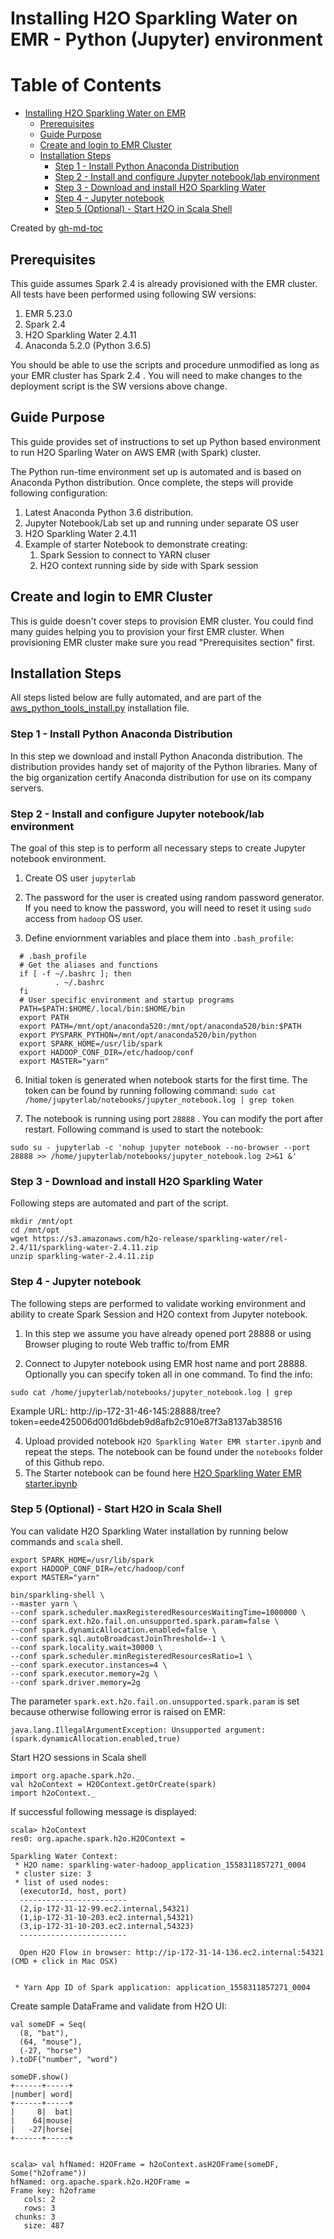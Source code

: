 # Installing H2O Sparkling Water on EMR - Python (Jupyter) environment




Table of Contents
=================

   * [Installing H2O Sparkling Water on EMR](#installing-h2o-sparkling-water-on-emr)
      * [Prerequisites](#prerequisites)
      * [Guide Purpose](#guide-purpose)
      * [Create and login to EMR Cluster](#create-and-login-to-emr-cluster)
      * [Installation Steps](#installation-steps)
         * [Step 1 - Install Python Anaconda Distribution](#step-1---install-python-anaconda-distribution)
         * [Step 2 - Install and configure Jupyter notebook/lab environment](#step-2---install-and-configure-jupyter-notebooklab-environment)
         * [Step 3 - Download and install H2O Sparkling Water](#step-3---download-and-install-h2o-sparkling-water)
         * [Step 4 - Jupyter notebook](#step-4---jupyter-notebook)
         * [Step 5 (Optional) - Start H2O in Scala Shell](#step-5-optional---start-h2o-in-scala-shell)

Created by [gh-md-toc](https://github.com/ekalinin/github-markdown-toc)




## Prerequisites

This guide assumes Spark 2.4 is already provisioned with the EMR cluster. All tests have been performed using following SW versions:

1. EMR 5.23.0
2. Spark 2.4
3. H2O Sparkling Water 2.4.11
4. Anaconda 5.2.0 (Python 3.6.5)

You should be able to use the scripts and procedure unmodified as long as your EMR cluster has Spark 2.4 . You will need to make changes to the deployment script is the SW versions above change.

## Guide Purpose

This guide provides set of instructions to set up Python based environment to run H2O Sparling Water on AWS EMR (with Spark) cluster.

The Python run-time environment set up is automated and is based on Anaconda Python distribution. Once complete, the steps will provide following configuration:

1. Latest Anaconda Python 3.6 distribution. 
2. Jupyter Notebook/Lab set up and running under separate OS user
3. H2O Sparkling Water 2.4.11
4. Example of starter Notebook to demonstrate creating:
   1. Spark Session to connect to YARN cluser
   2. H2O context running side by side with Spark session



## Create and login to EMR Cluster

This is guide doesn't cover steps to provision EMR cluster. You could find many guides helping you to provision your first EMR cluster. When provisioning EMR cluster make sure you read "Prerequisites section" first. 



## Installation Steps 

All steps listed below are fully automated, and are part of the [aws_python_tools_install.py](https://github.com/us8945/AWS_EMR_Pysparkling/blob/master/set_up_scripts/aws_python_tools_install.py "Auto-install File") installation file.



### Step 1 - Install Python Anaconda Distribution

In this step we download and install Python Anaconda distribution. The distribution provides handy set of majority of the Python libraries. Many of the big organization certify Anaconda distribution for use on its company servers. 

### Step 2 - Install and configure Jupyter notebook/lab environment 

The goal of this step is to perform all necessary steps to create Jupyter notebook environment.  

1. Create OS user `jupyterlab`

2. The password for the user is created using random password generator. If you need to know the password, you will need to reset it using `sudo` access from `hadoop` OS user.

3. Define enviornment variables and place them into `.bash_profile`:

 ```
   # .bash_profile
   # Get the aliases and functions
   if [ -f ~/.bashrc ]; then
           . ~/.bashrc
   fi
   # User specific environment and startup programs
   PATH=$PATH:$HOME/.local/bin:$HOME/bin
   export PATH
   export PATH=/mnt/opt/anaconda520:/mnt/opt/anaconda520/bin:$PATH
   export PYSPARK_PYTHON=/mnt/opt/anaconda520/bin/python
   export SPARK_HOME=/usr/lib/spark
   export HADOOP_CONF_DIR=/etc/hadoop/conf
   export MASTER="yarn"
 ```

6. Initial token is generated when notebook starts for the first time. The token can be found by running following command: `sudo cat /home/jupyterlab/notebooks/jupyter_notebook.log | grep token`

7. The notebook is running using port `28888` . You can modify the port after restart. Following command is used to start the notebook:
``` 
sudo su - jupyterlab -c 'nohup jupyter notebook --no-browser --port 28888 >> /home/jupyterlab/notebooks/jupyter_notebook.log 2>&1 &'
```



### Step 3 - Download and install H2O Sparkling Water

Following steps are automated and part of the script.

```
mkdir /mnt/opt
cd /mnt/opt
wget https://s3.amazonaws.com/h2o-release/sparkling-water/rel-2.4/11/sparkling-water-2.4.11.zip
unzip sparkling-water-2.4.11.zip
```



### Step 4 - Jupyter notebook

The following steps are performed to validate working environment and ability to create Spark Session and H2O context from Jupyter notebook.

1. In this step we assume you have already opened port 28888 or using Browser pluging to route Web traffic to/from EMR

2. Connect to Jupyter notebook using EMR host name and port 28888. Optionally you can specify token all in one command. To find the info:

```
sudo cat /home/jupyterlab/notebooks/jupyter_notebook.log | grep
```
Example URL: http://ip-172-31-46-145:28888/tree?token=eede425006d001d6bdeb9d8afb2c910e87f3a8137ab38516

4. Upload provided notebook `H2O Sparkling Water EMR starter.ipynb` and repeat the steps. The notebook can be found under the `notebooks` folder of this Github repo.
5. The Starter notebook can be found here [H2O Sparkling Water EMR starter.ipynb](https://github.com/us8945/AWS_EMR_Pysparkling/blob/master/notebooks/H2O%20Sparkling%20Water%20EMR%20starter.ipynb "Starter Notebook")


### Step 5 (Optional) - Start H2O in Scala Shell

You can validate H2O Sparkling Water installation by running below commands and  `scala` shell.



```
export SPARK_HOME=/usr/lib/spark
export HADOOP_CONF_DIR=/etc/hadoop/conf
export MASTER="yarn"
   
bin/sparkling-shell \
--master yarn \
--conf spark.scheduler.maxRegisteredResourcesWaitingTime=1000000 \
--conf spark.ext.h2o.fail.on.unsupported.spark.param=false \
--conf spark.dynamicAllocation.enabled=false \
--conf spark.sql.autoBroadcastJoinThreshold=-1 \
--conf spark.locality.wait=30000 \
--conf spark.scheduler.minRegisteredResourcesRatio=1 \
--conf spark.executor.instances=4 \
--conf spark.executor.memory=2g \
--conf spark.driver.memory=2g 
```



The parameter `spark.ext.h2o.fail.on.unsupported.spark.param` is set because otherwise following error is raised on EMR: 

```
java.lang.IllegalArgumentException: Unsupported argument: (spark.dynamicAllocation.enabled,true)
```



Start H2O sessions in Scala shell

```
import org.apache.spark.h2o._
val h2oContext = H2OContext.getOrCreate(spark)
import h2oContext._
```



If successful following message is displayed:

```
scala> h2oContext
res0: org.apache.spark.h2o.H2OContext =

Sparkling Water Context:
 * H2O name: sparkling-water-hadoop_application_1558311857271_0004
 * cluster size: 3
 * list of used nodes:
  (executorId, host, port)
  ------------------------
  (2,ip-172-31-12-99.ec2.internal,54321)
  (1,ip-172-31-10-203.ec2.internal,54321)
  (3,ip-172-31-10-203.ec2.internal,54323)
  ------------------------

  Open H2O Flow in browser: http://ip-172-31-14-136.ec2.internal:54321 (CMD + click in Mac OSX)


 * Yarn App ID of Spark application: application_1558311857271_0004
```



Create sample DataFrame and validate from H2O UI:

```
val someDF = Seq(
  (8, "bat"),
  (64, "mouse"),
  (-27, "horse")
).toDF("number", "word")

someDF.show()
+------+-----+
|number| word|
+------+-----+
|     8|  bat|
|    64|mouse|
|   -27|horse|
+------+-----+


scala> val hfNamed: H2OFrame = h2oContext.asH2OFrame(someDF, Some("h2oframe"))
hfNamed: org.apache.spark.h2o.H2OFrame =
Frame key: h2oframe
   cols: 2
   rows: 3
 chunks: 3
   size: 487
```
